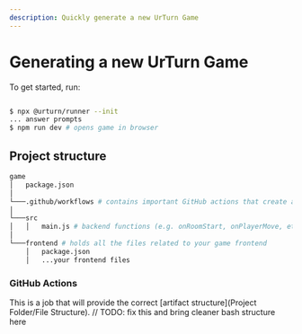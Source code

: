 ```yaml
---
description: Quickly generate a new UrTurn Game
---
```


# Generating a new UrTurn Game

To get started, run:

```bash

$ npx @urturn/runner --init
... answer prompts
$ npm run dev # opens game in browser

```

## Project structure

```bash
game
│   package.json
│
└───.github/workflows # contains important GitHub actions that create a build artifact for UrTurn to use
│
└───src
│   │   main.js # backend functions (e.g. onRoomStart, onPlayerMove, etc.)
│   
└───frontend # holds all the files related to your game frontend
    │   package.json
    │   ...your frontend files
```

### GitHub Actions

This is a job that will provide the correct [artifact structure](Project Folder/File Structure). // TODO: fix this and bring cleaner bash structure here
